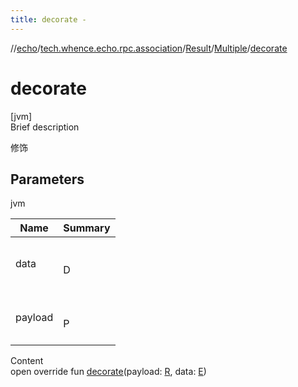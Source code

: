 ```yaml
---
title: decorate -
---
```

//[echo](../../../index.md)/[tech.whence.echo.rpc.association](../../index.md)/[Result](../index.md)/[Multiple](index.md)/[decorate](decorate.md)



# decorate  
[jvm]  
Brief description  


修饰



## Parameters  
  
jvm  
  
|  Name|  Summary| 
|---|---|
| data| <br><br>D<br><br>
| payload| <br><br>P<br><br>
  
  
Content  
open override fun [decorate](decorate.md)(payload: [R](index.md), data: [E](index.md))  



